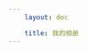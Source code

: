```yaml
---
    layout: doc

    title: 我的相册
---
```


<PageWrapper>
    <PhotoItem v-for='(image, index) in photos' :photo='image' :index='index'></PhotoItem>
</PageWrapper>

<script setup lang='ts'>
    import { ref } from 'vue';
    import { useData } from 'vitepress';

    import PageWrapper from '../../components/PageWrapper.vue';
    import PhotoItem from '../../components/PhotoItem.vue';
    import photoConfig from '../../configs/photos.json';

    const { params } = useData();
    const { subject, category } = params.value;

    const photos: string[] = photoConfig.items.find(( item: string ) => item.text === subject ).items.find(( item: string ) => item.text === category ).items;
    
</script>

<style scoped>
    img {
        border-radius: 4px;
    }
</style>